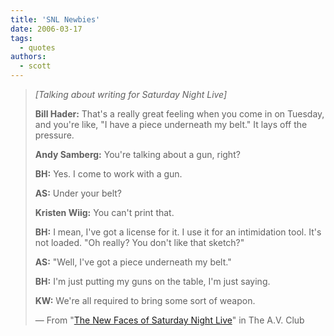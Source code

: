 ```yaml
---
title: 'SNL Newbies'
date: 2006-03-17
tags:
  - quotes
authors:
  - scott
---
```


> _\[Talking about writing for Saturday Night Live\]_
>
> **Bill Hader:** That's a really great feeling when you come in on Tuesday, and you're like, "I have a piece underneath my belt." It lays off the pressure.
>
> **Andy Samberg:** You're talking about a gun, right?
>
> **BH:** Yes. I come to work with a gun.
>
> **AS:** Under your belt?
>
> **Kristen Wiig:** You can't print that.
>
> **BH:** I mean, I've got a license for it. I use it for an intimidation tool. It's not loaded. "Oh really? You don't like that sketch?"
>
> **AS:** "Well, I've got a piece underneath my belt."
>
> **BH:** I'm just putting my guns on the table, I'm just saying.
>
> **KW:** We're all required to bring some sort of weapon.
>
> — From "[The New Faces of Saturday Night Live](http://www.avclub.com/content/node/46057)" in The A.V. Club
